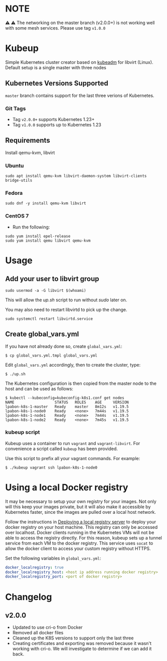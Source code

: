 # NOTE

:warning: :warning: The networking on the master branch (v2.0.0+) is not working well with some mesh services. Please use tag `v1.0.0`

# Kubeup
Simple Kubernetes cluster creator based on
[kubeadm](http://kubernetes.io/docs/admin/kubeadm/) for libvirt (Linux).
Default setup is a single master with three nodes

## Kubernetes Versions Supported

`master` branch contains support for the last three verions of Kubernetes.

### Git Tags

* Tag `v2.0.0+` supports Kubernetes 1.23+
* Tag `v1.0.0` supports up to Kubernetes 1.23

## Requirements

Install qemu-kvm, libvirt

### Ubuntu

```
sudo apt install qemu-kvm libvirt-daemon-system libvirt-clients bridge-utils
```

### Fedora

```
sudo dnf -y install qemu-kvm libvirt
```


### CentOS 7

* Run the following:

```
sudo yum install epel-release
sudo yum install qemu libvirt qemu-kvm
```

# Usage

## Add your user to libvirt group
```
sudo usermod -a -G libvirt $(whoami)
```

This will allow the *up.sh* script to run without *sudo* later on.

You may also need to restart libvirtd to pick up the change.

```
sudo systemctl restart libvirtd.service
```

## Create global_vars.yml

If you have not already done so, create `global_vars.yml`:

```
$ cp global_vars.yml.tmpl global_vars.yml
```

Edit `global_vars.yml` accordingly, then to create the cluster, type:

```
$ ./up.sh
```

The Kubernetes configuration is then copied from the master node to the host and can be used as follows:

```
$ kubectl --kubeconfig=kubeconfig-k8s1.conf get nodes
NAME                  STATUS   ROLES    AGE     VERSION
lpabon-k8s-1-master   Ready    master   8m12s   v1.19.5
lpabon-k8s-1-node0    Ready    <none>   7m44s   v1.19.5
lpabon-k8s-1-node1    Ready    <none>   7m44s   v1.19.5
lpabon-k8s-1-node2    Ready    <none>   7m45s   v1.19.5
```

### kubeup script

Kubeup uses a container to run `vagrant` and `vagrant-libvirt`. For convenience
a script called `kubeup` has been provided.

Use this script to prefix all your vagrant commands. For example:

```
$ ./kubeup vagrant ssh lpabon-k8s-1-node0
```

# Using a local Docker registry
It may be necessary to setup your own registry for your images. Not only
will this keep your images private, but it will also make it accessible
by Kubernetes faster, since the images are pulled over a local host network.

Follow the instructions in [Deploying a local registry server](https://docs.docker.com/registry/deploying/)
to deploy your docker registry on your host machine.  This registry can only be
accessed over localhost. Docker clients running in the Kubernetes VMs will not
be able to access the registry directly. For this reason, kubeup sets up a
tunnel service from each VM to the docker registry. This service uses `socat`
to allow the docker client to access your custom registry without HTTPS.

Set the following variables in `global_vars.yml`:

```yaml
docker_localregistry: true
docker_localregistry_host: <host ip address running docker registry>
docker_localregistry_port: <port of docker registry>
```


# Changelog

## v2.0.0

* Updated to use cri-o from Docker
* Removed all docker files
* Cleaned up the K8S versions to support only the last three
* Creating certificates and exporting was removed because it wasn't working with
  cri-o. We will investigate to determine if we can add it back.


